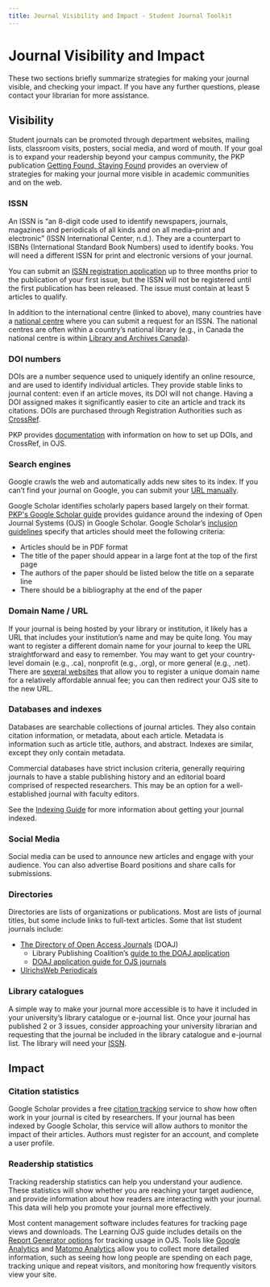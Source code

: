 ```yaml
---
title: Journal Visibility and Impact - Student Journal Toolkit
---
```


# Journal Visibility and Impact

These two sections briefly summarize strategies for making your journal visible, and checking your impact. If you have any further questions, please contact your librarian for more assistance.

## Visibility

Student journals can be promoted through department websites, mailing lists, classroom visits, posters, social media, and word of mouth. If your goal is to expand your readership beyond your campus community, the PKP publication [Getting Found, Staying Found](https://docs.pkp.sfu.ca/getting-found-staying-found/en/) provides an overview of strategies for making your journal more visible in academic communities and on the web.

### ISSN

An ISSN is “an 8-digit code used to identify newspapers, journals, magazines and periodicals of all kinds and on all media–print and electronic” (ISSN International Center, n.d.). They are a counterpart to ISBNs (International Standard Book Numbers) used to identify books. You will need a different ISSN for print and electronic versions of your journal.

You can submit an [ISSN registration application](http://www.issn.org/services/requesting-an-issn/) up to three months prior to the publication of your first issue, but the ISSN will not be registered until the first publication has been released. The issue must contain at least 5 articles to qualify.

In addition to the international centre (linked to above), many countries have a [national centre](https://www.issn.org/services/requesting-an-issn/contact-an-issn-national-centre/) where you can submit a request for an ISSN. The national centres are often within a country’s national library (e.g., in Canada the national centre is within [Library and Archives Canada](http://www.bac-lac.gc.ca/eng/services/issn-canada/Pages/issn-canada.aspx)).

### DOI numbers

DOIs are a number sequence used to uniquely identify an online resource, and are used to identify individual articles. They provide stable links to journal content: even if an article moves, its DOI will not change. Having a DOI assigned makes it significantly easier to cite an article and track its citations. DOIs are purchased through Registration Authorities such as [CrossRef](https://www.crossref.org/services/content-registration/).

PKP provides [documentation](https://docs.pkp.sfu.ca/crossref-ojs-manual/en/gettingStarted) with information on how to set up DOIs, and CrossRef, in OJS.

### Search engines

Google crawls the web and automatically adds new sites to its index. If you can’t find your journal on Google, you can submit your [URL manually](https://www.google.com/webmasters/tools/submit-url).

Google Scholar identifies scholarly papers based largely on their format. [PKP's Google Scholar guide](https://docs.pkp.sfu.ca/google-scholar/) provides guidance around the indexing of Open Journal Systems (OJS) in Google Scholar. Google Scholar’s [inclusion guidelines](https://scholar.google.com/intl/en/scholar/inclusion.html) specify that articles should meet the following criteria:

* Articles should be in PDF format
* The title of the paper should appear in a large font at the top of the first page
* The authors of the paper should be listed below the title on a separate line
* There should be a bibliography at the end of the paper

### Domain Name / URL

If your journal is being hosted by your library or institution, it likely has a URL that includes your institution’s name and may be quite long. You may want to register a different domain name for your journal to keep the URL straightforward and easy to remember. You may want to get your country-level domain (e.g., .ca), nonprofit (e.g., .org), or more general (e.g., .net). There are [several websites](https://www.pcworld.com/article/241722/how-to-register-your-own-domain-name.html) that allow you to register a unique domain name for a relatively affordable annual fee; you can then redirect your OJS site to the new URL.

### Databases and indexes

Databases are searchable collections of journal articles. They also contain citation information, or metadata, about each article. Metadata is information such as article title, authors, and abstract. Indexes are similar, except they only contain metadata.

Commercial databases have strict inclusion criteria, generally requiring journals to have a stable publishing history and an editorial board comprised of respected researchers. This may be an option for a well-established journal with faculty editors.

See the [Indexing Guide](/indexing-guide/en/) for more information about getting your journal indexed.

### Social Media

Social media can be used to announce new articles and engage with your audience. You can also advertise Board positions and share calls for submissions.

### Directories

Directories are lists of organizations or publications. Most are lists of journal titles, but some include links to full-text articles. Some that list student journals include:

* [The Directory of Open Access Journals](https://doaj.org/publishers) (DOAJ)
    * Library Publishing Coalition’s [guide to the DOAJ application](https://docs.google.com/document/d/1x1_JRbqX36wqSw7FlMiAqmAhrOzRW-q__XiEa4tvVdY/edit)
    * [DOAJ application guide for OJS journals](/doaj/)
* [UlrichsWeb Periodicals](http://www.ulrichsweb.com/ulrichsweb/faqs.asp#Updating_Ulrichs)

### Library catalogues

A simple way to make your journal more accessible is to have it included in your university’s library catalogue or e-journal list. Once your journal has published 2 or 3 issues, consider approaching your university librarian and requesting that the journal be included in the library catalogue and e-journal list. The library will need your [ISSN](https://docs.google.com/document/d/1vE_d8x77AjAVEjbYJ7TqBiK6Kb0HfwbM/edit#heading=h.111kx3o).

## Impact

### Citation statistics

Google Scholar provides a free [citation tracking](http://scholar.google.com/citations) service to show how often work in your journal is cited by researchers. If your journal has been indexed by Google Scholar, this service will allow authors to monitor the impact of their articles. Authors must register for an account, and complete a user profile.

### Readership statistics

Tracking readership statistics can help you understand your audience. These statistics will show whether you are reaching your target audience, and provide information about how readers are interacting with your journal. This data will help you promote your journal more effectively.

Most content management software includes features for tracking page views and downloads. The Learning OJS guide includes details on the [Report Generator options](https://docs.pkp.sfu.ca/learning-ojs/en/tools#report-generator) for tracking usage in OJS. Tools like [Google Analytics](http://www.google.com/analytics/) and [Matomo Analytics](https://matomo.org/) allow you to collect more detailed information, such as seeing how long people are spending on each page, tracking unique and repeat visitors, and monitoring how frequently visitors view your site.

